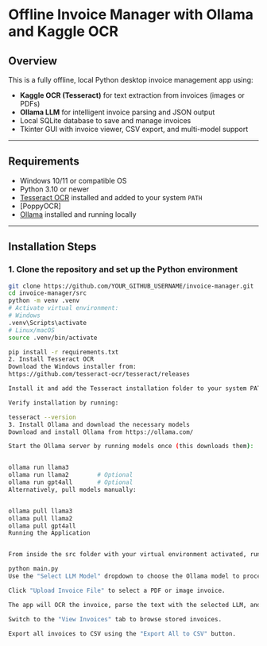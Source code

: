 # Offline Invoice Manager with Ollama and Kaggle OCR

## Overview

This is a fully offline, local Python desktop invoice management app using:

- **Kaggle OCR (Tesseract)** for text extraction from invoices (images or PDFs)  
- **Ollama LLM** for intelligent invoice parsing and JSON output  
- Local SQLite database to save and manage invoices  
- Tkinter GUI with invoice viewer, CSV export, and multi-model support  

---

## Requirements

- Windows 10/11 or compatible OS  
- Python 3.10 or newer  
- [Tesseract OCR](https://github.com/UB-Mannheim/tesseract/wiki) installed and added to your system `PATH`  
- [PoppyOCR]
- [Ollama](https://ollama.com/) installed and running locally  

---

## Installation Steps

### 1. Clone the repository and set up the Python environment

```bash
git clone https://github.com/YOUR_GITHUB_USERNAME/invoice-manager.git
cd invoice-manager/src
python -m venv .venv
# Activate virtual environment:
# Windows
.venv\Scripts\activate
# Linux/macOS
source .venv/bin/activate

pip install -r requirements.txt
2. Install Tesseract OCR
Download the Windows installer from:
https://github.com/tesseract-ocr/tesseract/releases

Install it and add the Tesseract installation folder to your system PATH environment variable

Verify installation by running:

tesseract --version
3. Install Ollama and download the necessary models
Download and install Ollama from https://ollama.com/

Start the Ollama server by running models once (this downloads them):


ollama run llama3
ollama run llama2        # Optional
ollama run gpt4all       # Optional
Alternatively, pull models manually:


ollama pull llama3
ollama pull llama2
ollama pull gpt4all
Running the Application


From inside the src folder with your virtual environment activated, run:

python main.py
Use the "Select LLM Model" dropdown to choose the Ollama model to process invoices.

Click "Upload Invoice File" to select a PDF or image invoice.

The app will OCR the invoice, parse the text with the selected LLM, and save the extracted data.

Switch to the "View Invoices" tab to browse stored invoices.

Export all invoices to CSV using the "Export All to CSV" button.